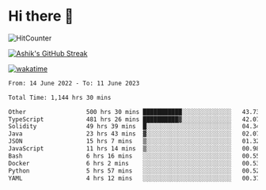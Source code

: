 # Hi there 👋

![HitCounter](https://hits.seeyoufarm.com/api/count/incr/badge.svg?url=https%3A%2F%2Fgithub.com%2Fashrhmn1212%2Fhit-counter)

<!-- ![Contribution Graph](https://github-readme-activity-graph.cyclic.app/graph?username=ashrhmn) -->


<!-- [![Top Langs](https://github-readme-stats.vercel.app/api/top-langs/?username=ashrhmn&layout=compact&theme=synthwave&langs_count=10&card_width=445)](https://github.com/anuraghazra/github-readme-stats) -->

[![Ashik's GitHub Streak](https://github-readme-streak-stats.herokuapp.com/?user=ashrhmn&theme=blood&fire=DD7F1C&background=151515&dates=9f9f9f&border=DD2727)](https://git.io/streak-stats)

<!-- ![Ashik's GitHub stats](https://github-readme-stats.vercel.app/api/?username=ashrhmn&show_icons=true&title_color=fff&icon_color=79ff97&text_color=9f9f9f&bg_color=151515) -->

[![wakatime](https://wakatime.com/badge/user/3df86613-ba63-4631-8e65-0ff18e7becad.svg)](https://wakatime.com/@3df86613-ba63-4631-8e65-0ff18e7becad)

<!--START_SECTION:waka-->

```txt
From: 14 June 2022 - To: 11 June 2023

Total Time: 1,144 hrs 30 mins

Other                 500 hrs 30 mins ███████████░░░░░░░░░░░░░░   43.73 %
TypeScript            481 hrs 26 mins ██████████▓░░░░░░░░░░░░░░   42.07 %
Solidity              49 hrs 39 mins  █░░░░░░░░░░░░░░░░░░░░░░░░   04.34 %
Java                  23 hrs 43 mins  ▓░░░░░░░░░░░░░░░░░░░░░░░░   02.07 %
JSON                  15 hrs 7 mins   ▒░░░░░░░░░░░░░░░░░░░░░░░░   01.32 %
JavaScript            11 hrs 14 mins  ▒░░░░░░░░░░░░░░░░░░░░░░░░   00.98 %
Bash                  6 hrs 16 mins   ░░░░░░░░░░░░░░░░░░░░░░░░░   00.55 %
Docker                6 hrs 2 mins    ░░░░░░░░░░░░░░░░░░░░░░░░░   00.53 %
Python                5 hrs 57 mins   ░░░░░░░░░░░░░░░░░░░░░░░░░   00.52 %
YAML                  4 hrs 12 mins   ░░░░░░░░░░░░░░░░░░░░░░░░░   00.37 %
```

<!--END_SECTION:waka-->


<!--### Most Used Languages
<img src="https://wakatime.com/share/@ashrhmn/24ecb986-5bf8-4607-af7f-0aab08908d8c.png" />

### Favourite Tools
<img src="https://wakatime.com/share/@ashrhmn/f4e08015-f3bc-460a-9228-95a3ba11c604.png" />-->
